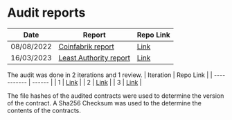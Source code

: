 # Audit reports

| Date | Report | Repo Link |
| ----------- | ------ | --------- |
| 08/08/2022 | [Coinfabrik report](https://drive.google.com/file/d/1_rg3N6_Ee-ktVNOiEbQvUe2SXeWRGkMr/view?usp=sharing) | [Link](https://github.com/Trust-Machines/zest-contracts/tree/244e3b2c0aa156afc04a844f67ad2e781b651075)
| 16/03/2023 | [Least Authority report](https://drive.google.com/file/d/1Ke9gfapTdDmYuZnrTEhut1_AEiB-2_OE/view?usp=sharing) | [Link](https://github.com/Trust-Machines/Zest-Audit/tree/f4c3e22ec671db17722200814d69b025653aa354)


The audit was done in 2 iterations and 1 review.
| Iteration | Repo Link |
| ----------- | ------ |
| 1 | [Link](https://github.com/Trust-Machines/zest-contracts/tree/b8158372ec05069ceccbb939f48f3ac2bf31e8de) |
| 2 | [Link](https://github.com/Trust-Machines/zest-contracts/tree/4e3829dcaffcbe4214c3a96fae1c5aa975d187cd) |
| 3 | [Link](https://github.com/Trust-Machines/zest-contracts/tree/244e3b2c0aa156afc04a844f67ad2e781b651075) |

The file hashes of the audited contracts were used to determine the version of the contract. A Sha256 Checksum was used to the determine the contents of the contracts.
